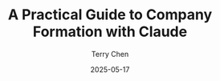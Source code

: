 ---
title: "A Practical Guide to Company Formation with Claude"
date: 2025-05-17
author: Terry Chen
tags: ["Product"]
---